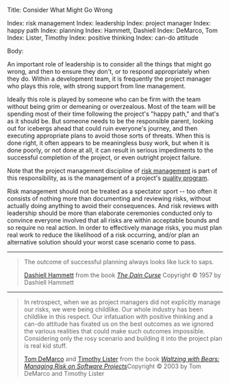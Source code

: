 Title: Consider What Might Go Wrong

Index: risk management
Index: leadership
Index: project manager
Index: happy path
Index: planning
Index: Hammett, Dashiell
Index: DeMarco, Tom
Index: Lister, Timothy
Index: positive thinking
Index: can-do attitude

Body:

An important role of leadership is to consider all the things that might go wrong, and then to ensure they don't, or to respond appropriately when they do. Within a development team, it is frequently the project manager who plays this role, with strong support from line management.

Ideally this role is played by someone who can be firm with the team without being grim or demeaning or overzealous. Most of the team will be spending most of their time following the project's "happy path," and that's as it should be. But someone needs to be the responsible parent, looking out for icebergs ahead that could ruin everyone's journey, and then executing appropriate plans to avoid those sorts of threats. When this is done right, it often appears to be meaningless busy work, but when it is done poorly, or not done at all, it can result in serious impediments to the successful completion of the project, or even outright project failure.

Note that the project management discipline of <a href="https://en.wikipedia.org/wiki/Risk_management" class="reflink" target="ref">risk management</a> is part of this responsibility, as is the management of a project's [quality program][quality].

Risk management should not be treated as a spectator sport -- too often it consists of nothing more than documenting and reviewing risks, without actually doing anything to avoid their consequences. And risk reviews with leadership should be more than elaborate ceremonies conducted only to convince everyone involved that all risks are within acceptable bounds and so require no real action. In order to effectively manage risks, you must plan real work to reduce the likelihood of a risk occurring, and/or plan an alternative solution should your worst case scenario come to pass.

----

<blockquote>
<p>
The outcome of successful planning always looks like luck to saps.</p>

<footer>
<a href="http://en.wikipedia.org/wiki/Dashiell_Hammett" class="reflink" target="ref">Dashiell Hammett</a> from the book <cite><a href="bibliography.html#hammett-1929">The Dain Curse</a></cite> Copyright &copy; 1957 by Dashiell Hammett
</footer>
</blockquote>

----

<blockquote>
<p>
In retrospect, when we as project managers did not explicitly manage our risks, we were being childlike. Our whole industry has been childlike in this respect. Our infatuation with positive thinking and a can-do attitude has fixated us on the best outcomes as we ignored the various realities that could make such outcomes impossible. Considering only the rosy scenario and building it into the project plan is real kid stuff. </p>

<footer>
<a href="http://en.wikipedia.org/wiki/Tom_DeMarco" class="reflink" target="ref">Tom DeMarco</a> and <a href="http://en.wikipedia.org/wiki/Tim_Lister" class="reflink" target="ref">Timothy Lister</a> from the book <cite><a href="bibliography.html#demarco-lister-2003">Waltzing with Bears: Managing Risk on Software Projects</a></cite>Copyright &copy; 2003 by Tom DeMarco and Timothy Lister
</footer>
</blockquote>


[quality]: quality-requires-extra-effort.html
